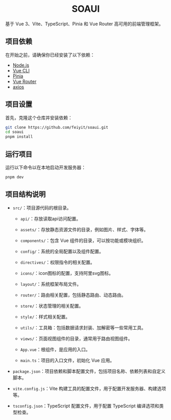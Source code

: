 # <div style="text-align:center">SOAUI</div>

基于 Vue 3、Vite、TypeScript、Pinia 和 Vue Router 高可用的前端管理框架。

## 项目依赖

在开始之前，请确保你已经安装了以下依赖：

- [Node.js](https://nodejs.org/)
- [Vue CLI](https://cli.vuejs.org/)
- [Pinia](https://pinia.esm.dev/)
- [Vue Router](https://router.vuejs.org/)
- [axios](https://www.axios-http.cn/)

## 项目设置

首先，克隆这个仓库并安装依赖：

```bash
git clone https://github.com/feiyit/soaui.git
cd soaui
pnpm install
```

## 运行项目
运行以下命令以在本地启动开发服务器：
```bash
pnpm dev
```


## 项目结构说明

- `src/`：项目源代码的根目录。
  - `api/`：存放读取api访问配置。

  - `assets/`：存放静态资源文件的目录，例如图片、样式、字体等。

  - `components/`：包含 Vue 组件的目录，可以按功能或模块组织。

  - `config/`：系统的全局配置以及组件配置。

  - `directives/`：权限指令的相关配置。

  - `icons/`：icon图标的配置，支持阿里svg图标。

  - `layout/`：系统框架布局文件。

  - `router/`：路由相关配置，包括静态路由、动态路由。

  - `store/`：状态管理的相关配置。

  - `style/`：样式相关配置。

  - `utils/`：工具箱：包括数据请求封装、加解密等一些常用工具。

  - `views/`：页面视图组件的目录，通常用于路由视图组件。

  - `App.vue`：根组件，是应用的入口。

  - `main.ts`：项目的入口文件，初始化 Vue 应用。

- `package.json`：项目依赖和脚本配置文件，包括项目名称、依赖列表和自定义脚本。

- `vite.config.js`：Vite 构建工具的配置文件，用于配置开发服务器、构建选项等。

- `tsconfig.json`：TypeScript 配置文件，用于配置 TypeScript 编译选项和类型检查。


